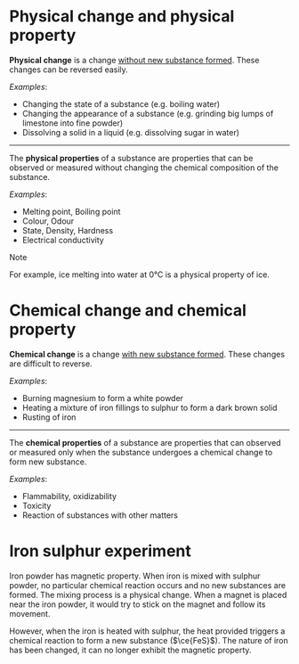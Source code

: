 # Physical change and physical property
**Physical change** is a change <u>without new substance formed</u>. These changes can be reversed easily.

*Examples*:
- Changing the state of a substance (e.g. boiling water)
- Changing the appearance of a substance (e.g. grinding big lumps of limestone into fine powder)
- Dissolving a solid in a liquid (e.g. dissolving sugar in water)

---

The **physical properties** of a substance are properties that can be observed or measured without changing the chemical composition of the substance.

*Examples*:
- Melting point, Boiling point
- Colour, Odour
- State, Density, Hardness
- Electrical conductivity

> [!note]
> For example, ice melting into water at 0°C is a physical property of ice.

# Chemical change and chemical property
**Chemical change** is a change <u>with new substance formed</u>. These changes are difficult to reverse.

*Examples*:
- Burning magnesium to form a white powder
- Heating a mixture of iron fillings to sulphur to form a dark brown solid
- Rusting of iron

---

The **chemical properties** of a substance are properties that can observed or measured only when the substance undergoes a chemical change to form new substance.

*Examples*:
- Flammability, oxidizability
- Toxicity
- Reaction of substances with other matters

# Iron sulphur experiment
Iron powder has magnetic property. When iron is mixed with sulphur powder, no particular chemical reaction occurs and no new substances are formed. The mixing process is a physical change. When a magnet is placed near the iron powder, it would try to stick on the magnet and follow its movement.

However, when the iron is heated with sulphur, the heat provided triggers a chemical reaction to form a new substance ($\ce{FeS}$). The nature of iron has been changed, it can no longer exhibit the magnetic property.

